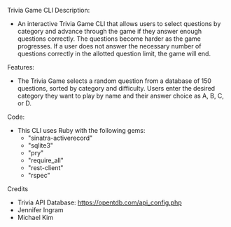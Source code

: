 Trivia Game CLI
  Description:
  - An interactive Trivia Game CLI that allows users to select questions by category and advance through the game if they answer enough questions correctly. The questions become harder as the game progresses. If a user does not answer the necessary number of questions correctly in the allotted question limit, the game will end.

  Features:
  - The Trivia Game selects a random question from a database of 150 questions, sorted by category and difficulty. Users enter the desired category they want to play by name and their answer choice as A, B, C, or D.

  Code:
  - This CLI uses Ruby with the following gems:
      - "sinatra-activerecord"
      - "sqlite3"
      - "pry"
      - "require_all"
      - "rest-client"
      - "rspec"

  Credits
  - Trivia API Database:
    https://opentdb.com/api_config.php
  - Jennifer Ingram
  - Michael Kim
